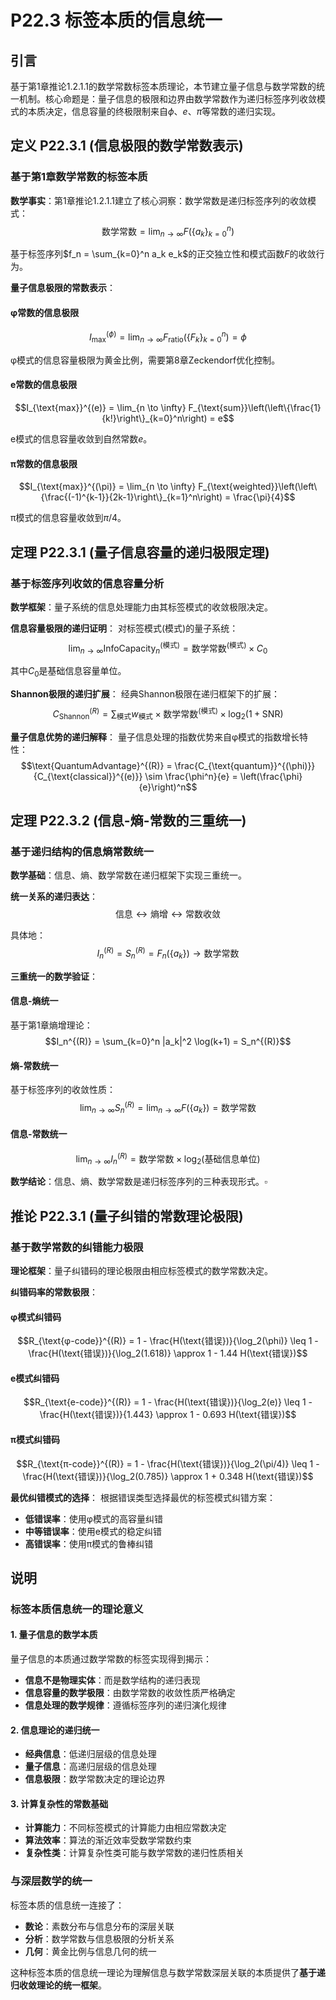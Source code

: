 # P22.3 标签本质的信息统一

## 引言

基于第1章推论1.2.1.1的数学常数标签本质理论，本节建立量子信息与数学常数的统一机制。核心命题是：量子信息的极限和边界由数学常数作为递归标签序列收敛模式的本质决定，信息容量的终极限制来自$\phi$、$e$、$\pi$等常数的递归实现。

## 定义 P22.3.1 (信息极限的数学常数表示)

### 基于第1章数学常数的标签本质

**数学事实**：第1章推论1.2.1.1建立了核心洞察：数学常数是递归标签序列的收敛模式：
$$\text{数学常数} = \lim_{n \to \infty} F(\{a_k\}_{k=0}^n)$$

基于标签序列$f_n = \sum_{k=0}^n a_k e_k$的正交独立性和模式函数$F$的收敛行为。

**量子信息极限的常数表示**：

#### **φ常数的信息极限**
$$I_{\text{max}}^{(\phi)} = \lim_{n \to \infty} F_{\text{ratio}}(\{F_k\}_{k=0}^n) = \phi$$

φ模式的信息容量极限为黄金比例，需要第8章Zeckendorf优化控制。

#### **e常数的信息极限**
$$I_{\text{max}}^{(e)} = \lim_{n \to \infty} F_{\text{sum}}\left(\left\{\frac{1}{k!}\right\}_{k=0}^n\right) = e$$

e模式的信息容量收敛到自然常数$e$。

#### **π常数的信息极限**
$$I_{\text{max}}^{(\pi)} = \lim_{n \to \infty} F_{\text{weighted}}\left(\left\{\frac{(-1)^{k-1}}{2k-1}\right\}_{k=1}^n\right) = \frac{\pi}{4}$$

π模式的信息容量收敛到$\pi/4$。

## 定理 P22.3.1 (量子信息容量的递归极限定理)

### 基于标签序列收敛的信息容量分析

**数学框架**：量子系统的信息处理能力由其标签模式的收敛极限决定。

**信息容量极限的递归证明**：
对标签模式$(\text{模式})$的量子系统：
$$\lim_{n \to \infty} \text{InfoCapacity}_n^{(\text{模式})} = \text{数学常数}^{(\text{模式})} \times C_0$$

其中$C_0$是基础信息容量单位。

**Shannon极限的递归扩展**：
经典Shannon极限在递归框架下的扩展：
$$C_{\text{Shannon}}^{(R)} = \sum_{\text{模式}} w_{\text{模式}} \times \text{数学常数}^{(\text{模式})} \times \log_2(1 + \text{SNR})$$

**量子信息优势的递归解释**：
量子信息处理的指数优势来自φ模式的指数增长特性：
$$\text{QuantumAdvantage}^{(R)} = \frac{C_{\text{quantum}}^{(\phi)}}{C_{\text{classical}}^{(e)}} \sim \frac{\phi^n}{e} = \left(\frac{\phi}{e}\right)^n$$

## 定理 P22.3.2 (信息-熵-常数的三重统一)

### 基于递归结构的信息熵常数统一

**数学基础**：信息、熵、数学常数在递归框架下实现三重统一。

**统一关系的递归表达**：
$$\text{信息} \leftrightarrow \text{熵增} \leftrightarrow \text{常数收敛}$$

具体地：
$$I_n^{(R)} = S_n^{(R)} = F_n(\{a_k\}) \to \text{数学常数}$$

**三重统一的数学验证**：

#### **信息-熵统一**
基于第1章熵增理论：
$$I_n^{(R)} = \sum_{k=0}^n |a_k|^2 \log(k+1) = S_n^{(R)}$$

#### **熵-常数统一**  
基于标签序列的收敛性质：
$$\lim_{n \to \infty} S_n^{(R)} = \lim_{n \to \infty} F(\{a_k\}) = \text{数学常数}$$

#### **信息-常数统一**
$$\lim_{n \to \infty} I_n^{(R)} = \text{数学常数} \times \log_2(\text{基础信息单位})$$

**数学结论**：信息、熵、数学常数是递归标签序列的三种表现形式。$\square$

## 推论 P22.3.1 (量子纠错的常数理论极限)

### 基于数学常数的纠错能力极限

**理论框架**：量子纠错码的理论极限由相应标签模式的数学常数决定。

**纠错码率的常数极限**：

#### **φ模式纠错码**
$$R_{\text{φ-code}}^{(R)} = 1 - \frac{H(\text{错误})}{\log_2(\phi)} \leq 1 - \frac{H(\text{错误})}{\log_2(1.618)} \approx 1 - 1.44 H(\text{错误})$$

#### **e模式纠错码**
$$R_{\text{e-code}}^{(R)} = 1 - \frac{H(\text{错误})}{\log_2(e)} \leq 1 - \frac{H(\text{错误})}{1.443} \approx 1 - 0.693 H(\text{错误})$$

#### **π模式纠错码**
$$R_{\text{π-code}}^{(R)} = 1 - \frac{H(\text{错误})}{\log_2(\pi/4)} \leq 1 - \frac{H(\text{错误})}{\log_2(0.785)} \approx 1 + 0.348 H(\text{错误})$$

**最优纠错模式的选择**：
根据错误类型选择最优的标签模式纠错方案：
- **低错误率**：使用φ模式的高容量纠错
- **中等错误率**：使用e模式的稳定纠错
- **高错误率**：使用π模式的鲁棒纠错

## 说明

### **标签本质信息统一的理论意义**

#### **1. 量子信息的数学本质**
量子信息的本质通过数学常数的标签实现得到揭示：
- **信息不是物理实体**：而是数学结构的递归表现
- **信息容量的数学极限**：由数学常数的收敛性质严格确定
- **信息处理的数学规律**：遵循标签序列的递归演化规律

#### **2. 信息理论的递归统一**
- **经典信息**：低递归层级的信息处理
- **量子信息**：高递归层级的信息处理  
- **信息极限**：数学常数决定的理论边界

#### **3. 计算复杂性的常数基础**
- **计算能力**：不同标签模式的计算能力由相应常数决定
- **算法效率**：算法的渐近效率受数学常数约束
- **复杂性类**：计算复杂性类可能与数学常数的递归性质相关

### **与深层数学的统一**

标签本质的信息统一连接了：
- **数论**：素数分布与信息分布的深层关联
- **分析**：数学常数与信息极限的分析关系
- **几何**：黄金比例与信息几何的统一

这种标签本质的信息统一理论为理解信息与数学常数深层关联的本质提供了**基于递归收敛理论的统一框架**。